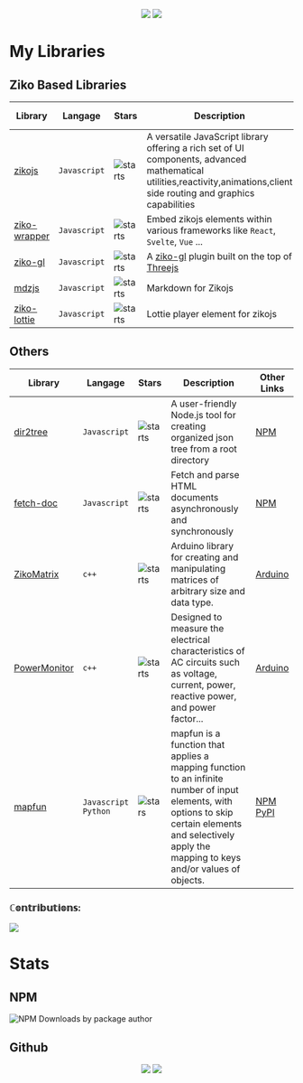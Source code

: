 <!-- 
Doc    
Hits  
add ziko-server astro 
update 
k-o-d   
fix addons events  
e-mui => ziko-mui 
e-excalidraw 
?     
 --> 
<p align="center">                                                      
<a             href="https://www.instagram.com/zakarialaoui10/"><img src="https://img.shields.io/badge/instagram%20@zakarialaoui10-8134AF?style=for-the-badge&logo=instagram&logoColor=white"/></a>
   <a href="https://web.facebook.com/100010356559195/videos/672100873970384"><img src="https://img.shields.io/badge/facebook%20@Zakaria Elalaoui-7134AF?style=for-the-badge&logo=facebook&logoColor=white"/></a> 
   </p>
  

# My Libraries
## Ziko Based Libraries 
|Library|Langage|Stars|Description|Other Links|
|-|-|-|-|-|
|[zikojs](https://github.com/zakarialaoui10/ziko.js#readme)|`Javascript`|![starts](https://img.shields.io/github/stars/zakarialaoui10/zikojs?label=%E2%AD%90&logo=%20&style=social)|A versatile JavaScript library offering a rich set of UI components, advanced mathematical utilities,reactivity,animations,client side routing and graphics capabilities|[NPM](https://www.npmjs.com/package/ziko)
|[ziko-wrapper](https://github.com/zakarialaoui10/ziko-wrapper#readme)|`Javascript`|![starts](https://img.shields.io/github/stars/zakarialaoui10/ziko-wrapper?label=%E2%AD%90&logo=%20&style=social)| Embed zikojs elements within various frameworks like `React`, `Svelte`, `Vue` ...|[NPM](https://www.npmjs.com/package/ziko-wrapper)
|[ziko-gl](https://github.com/zakarialaoui10/zikogl#readme)|`Javascript`|![starts](https://img.shields.io/github/stars/zakarialaoui10/zikogl?label=%E2%AD%90&logo=%20&style=social)|A [ziko-gl](https://github.com/zakarialaoui10/ziko.js) plugin built on the top of [Threejs](https://threejs.org/)|[NPM](https://www.npmjs.com/package/zikogl)
|[mdzjs](https://github.com/zakarialaoui10/mdzjs)|`Javascript`|![starts](https://img.shields.io/github/stars/zakarialaoui10/mdzjs?label=%E2%AD%90&logo=%20&style=social)|Markdown for Zikojs|[NPM](https://www.npmjs.com/package/mdzjs)
|[ziko-lottie](https://github.com/zakarialaoui10/ziko-lottie#readme)|`Javascript`|![starts](https://img.shields.io/github/stars/zakarialaoui10/ziko-lottie?label=%E2%AD%90&logo=%20&style=social)|Lottie player element for zikojs|[NPM](https://www.npmjs.com/package/ziko-lottie)

## Others
|Library|Langage|Stars|Description|Other Links|
|-|-|-|-|-|
|[dir2tree](https://github.com/zakarialaoui10/dir2tree#readme)|`Javascript`|![starts](https://img.shields.io/github/stars/zakarialaoui10/dir2tree?label=%E2%AD%90&logo=%20&style=social)|A user-friendly Node.js tool for creating organized json tree from a root directory |[NPM](https://www.npmjs.com/package/dir2tree)
|[fetch-doc](https://github.com/zakarialaoui10/fetch-doc#readme)|`Javascript`|![starts](https://img.shields.io/github/stars/zakarialaoui10/fetch-doc?label=%E2%AD%90&logo=%20&style=social)|Fetch and parse HTML documents asynchronously and synchronously|[NPM](https://www.npmjs.com/package/fetch-doc)|
|[ZikoMatrix](https://github.com/zakarialaoui10/ZikoMatrix#readme)|`c++`|![starts](https://img.shields.io/github/stars/zakarialaoui10/ZikoMatrix?label=%E2%AD%90&logo=%20&style=social)|Arduino library for creating and manipulating matrices of arbitrary size and data type.|[Arduino](https://reference.arduino.cc/reference/en/libraries/zikomatrix/)|
|[PowerMonitor](https://github.com/zakarialaoui10/PowerMonitor#readme)|`c++`|![starts](https://img.shields.io/github/stars/zakarialaoui10/PowerMonitor?label=%E2%AD%90&logo=%20&style=social)|Designed to measure the electrical characteristics of AC circuits such as voltage, current, power, reactive power, and power factor...|[Arduino](https://reference.arduino.cc/reference/en/libraries/powermonitor/)|
|[mapfun](https://github.com/zakarialaoui10/mapfun/)|`Javascript`<br>`Python`|![stars](https://img.shields.io/github/stars/zakarialaoui10/mapfun?label=%E2%AD%90&logo=%20&style=social)|mapfun is a function that applies a mapping function to an infinite number of input elements, with options to skip certain elements and selectively apply the mapping to keys and/or values of objects.|[NPM](https://www.npmjs.com/package/mapfun)<br>[PyPI](https://pypi.org/project/mapfun/)|
### ℂ𝕠𝕟𝕥𝕣𝕚𝕓𝕦𝕥𝕚𝕠𝕟𝕤: 
![](./profile-3d-contrib/profile-south-season-animate.svg)
# Stats
## NPM 
  ![NPM Downloads by package author](https://img.shields.io/npm-stat/dy/zakarialaoui10?label=All%20packages)
## Github
<p align="center"><img src="https://github-readme-stats.vercel.app/api/top-langs/?username=zakarialaoui10&theme=tokyonight&layout=compact&langs_count=10&hide_border=true&show_icons=true%22"/>

 <img src="https://github-readme-stats.vercel.app/api?username=zakarialaoui10&hide=issues&theme=tokyonight"/>       
</p> 
<!--

### ⚔️ ℂ𝕠𝕕𝕖𝕎𝕒𝕣𝕤:  
![codewars](https://www.codewars.com/users/zakariaalaoui10/badges/small) 
        


             
![](https://img.shields.io/github/followers/zakarialaoui10?style=social)
![](https://komarev.com/ghpvc/?username=zakarialaoui10)
![](https://img.shields.io/github/stars/zakarialaoui10?style=social) 
[![committers.top badge](https://user-badge.committers.top/morocco/zakarialaoui10.svg)](https://user-badge.committers.top/morocco/zakarialaoui10)
 -->
 
